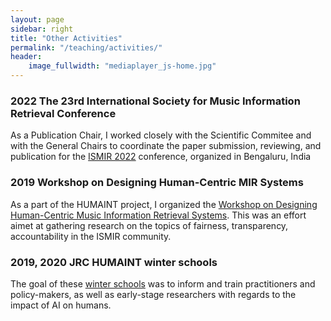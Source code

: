 ```yaml
---
layout: page
sidebar: right
title: "Other Activities"
permalink: "/teaching/activities/"
header:
    image_fullwidth: "mediaplayer_js-home.jpg"
---
```



### 2022 The 23rd International Society for Music Information Retrieval Conference
As a Publication Chair, I worked closely with the Scientific Commitee and with the General Chairs to coordinate the paper submission, reviewing, and publication for the [ISMIR 2022][2] conference, organized in Bengaluru, India

### 2019 Workshop on Designing Human-Centric MIR Systems
As a part of the HUMAINT project, I organized the [Workshop on Designing Human-Centric Music Information Retrieval Systems][1]. This was an effort aimet at gathering research on the topics of fairness, transparency, accountability in the ISMIR community.

### 2019, 2020 JRC HUMAINT winter schools

The goal of these [winter schools][3] was to inform and train practitioners and policy-makers, as well as early-stage researchers with regards to the impact of AI on humans.

 [1]: https://sites.google.com/view/designinghuman-centricmir
 [2]: https://ismir2022.ismir.net
 [3]: https://ai-watch.ec.europa.eu/humaint/humaint-winter-school_en
